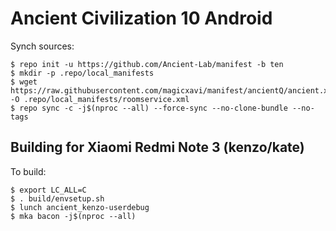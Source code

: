 # Ancient Civilization 10 Android

Synch sources:

    $ repo init -u https://github.com/Ancient-Lab/manifest -b ten
    $ mkdir -p .repo/local_manifests
    $ wget https://raw.githubusercontent.com/magicxavi/manifest/ancientQ/ancient.xml -O .repo/local_manifests/roomservice.xml
    $ repo sync -c -j$(nproc --all) --force-sync --no-clone-bundle --no-tags

Building for Xiaomi Redmi Note 3 (kenzo/kate)
---------------

To build:

    $ export LC_ALL=C
    $ . build/envsetup.sh
    $ lunch ancient_kenzo-userdebug
    $ mka bacon -j$(nproc --all)
